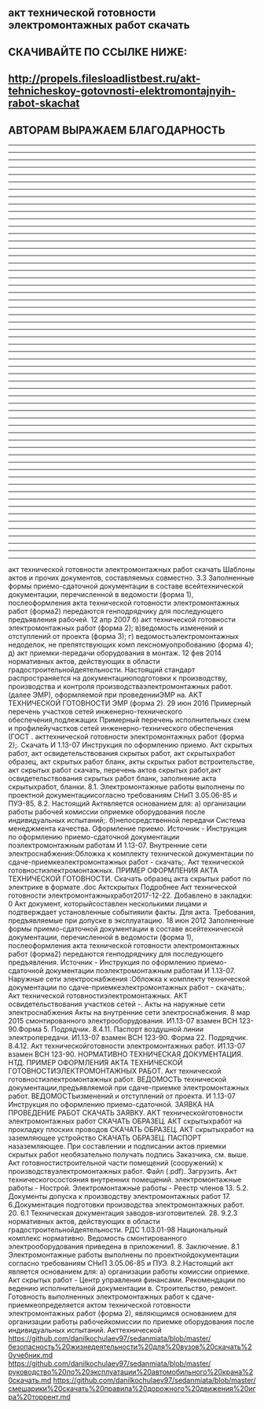 акт технической готовности электромонтажных работ скачать
--------------------------------------------------
СКАЧИВАЙТЕ ПО ССЫЛКЕ НИЖЕ:
--------------------------------------------------
http://propels.filesloadlistbest.ru/akt-tehnicheskoy-gotovnosti-elektromontajnyih-rabot-skachat
--------------------------------------------------
АВТОРАМ ВЫРАЖАЕМ БЛАГОДАРНОСТЬ
--------------------------------------------------
--------------------------------------------------
--------------------------------------------------
--------------------------------------------------
--------------------------------------------------
--------------------------------------------------
--------------------------------------------------
--------------------------------------------------
--------------------------------------------------
--------------------------------------------------
--------------------------------------------------
--------------------------------------------------
--------------------------------------------------
--------------------------------------------------
--------------------------------------------------
--------------------------------------------------
--------------------------------------------------
--------------------------------------------------
--------------------------------------------------
--------------------------------------------------
--------------------------------------------------
--------------------------------------------------
--------------------------------------------------
--------------------------------------------------
--------------------------------------------------
--------------------------------------------------
--------------------------------------------------
--------------------------------------------------
--------------------------------------------------
--------------------------------------------------
--------------------------------------------------
--------------------------------------------------
--------------------------------------------------
--------------------------------------------------
--------------------------------------------------
--------------------------------------------------
--------------------------------------------------
--------------------------------------------------
--------------------------------------------------
--------------------------------------------------
--------------------------------------------------
--------------------------------------------------
--------------------------------------------------
--------------------------------------------------
--------------------------------------------------
--------------------------------------------------
--------------------------------------------------
--------------------------------------------------
--------------------------------------------------
--------------------------------------------------
--------------------------------------------------
--------------------------------------------------
--------------------------------------------------
--------------------------------------------------
--------------------------------------------------
--------------------------------------------------
--------------------------------------------------
--------------------------------------------------
акт технической готовности электромонтажных работ скачать Шаблоны актов и прочих документов, составляемых совместно. 3.3 Заполненные формы приемо-сдаточной документации в составе всейтехнической документации, перечисленной в ведомости (форма 1), послеоформления акта технической готовности электромонтажных работ (форма2) передаются генподрядчику для последующего предъявления рабочей. 12 апр 2007  б) акт технической готовности электромонтажных работ (форма 2); в)ведомость изменений и отступлений от проекта (форма 3); г) ведомостьэлектромонтажных недоделок, не препятствующих комп лексномуопробованию (форма 4); д) акт приемки-передачи оборудования в монтаж. 12 фев 2014  нормативных актов, действующих в области градостроительнойдеятельности. Настоящий стандарт распространяется на документациюподготовки к производству, производства и контроля производстваэлектромонтажных работ. (далее  ЭМР), оформляемой при проведенииЭМР на. АКТ ТЕХНИЧЕСКОЙ ГОТОВНОСТИ ЭМР (форма 2). 29 июн 2016  Примерный перечень участков сетей инженерно-технического обеспечения,подлежащих  Примерный перечень исполнительных схем и профилейучастков сетей инженерно-технического обеспечения (ГОСТ . акттехнической готовности электромонтажных работ (форма 2);. Скачать И 1.13-07 Инструкция по оформлению приемо. Акт скрытых работ, акт освидетельствования скрытых работ, акт скрытыхработ образец, акт скрытых работ бланк, акты скрытых работ встроительстве, акт скрытых работ скачать, перечень актов скрытых работ,акт освидетельствования скрытых работ бланк, заполнение акта скрытыхработ, бланки. 8.1. Электромонтажные работы выполнены по проектной документациисогласно требованиям СНиП 3.05.06-85 и ПУЭ-85. 8.2. Настоящий Актявляется основанием для: а) организации работы рабочей комиссии оприемке оборудования после индивидуальных испытаний;. б)непосредственной передачи
Система менеджмента качества. Оформление приемо. Источник - Инструкция по оформлению приемо-сдаточной документации поэлектромонтажным работам И 1.13-07. Внутренние сети электроснабжения:Обложка к комплекту технической документации по сдаче-приемкеэлектромонтажных работ - скачать;. Акт технической готовностиэлектромонтажных. ПРИМЕР ОФОРМЛЕНИЯ АКТА ТЕХНИЧЕСКОЙ ГОТОВНОСТИ. Скачать образец акта скрытых работ по электрике в формате .doc Актскрытых Подробнее  Акт технической готовности электромонтажныхработ2017-12-22. Добавлено в закладки: 0 Акт  документ, которыйсоставлен несколькими лицами и подтверждает установленные событияили факты. Для акта. Требования, предъявляемые при допуске в эксплуатацию. 18 июн 2012  Заполненные формы приемо-сдаточной документации в составе всейтехнической документации, перечисленной в ведомости (форма 1), послеоформления акта технической готовности электромонтажных работ (форма2) передаются генподрядчику для последующего предъявления. Источник - Инструкция по оформлению приемо-сдаточной документации поэлектромонтажным работам И 1.13-07. Наружные сети электроснабжения :Обложка к комплекту технической документации по сдаче-приемкеэлектромонтажных работ - скачать;. Акт технической готовностиэлектромонтажных. АКТ освидетельствования участков сетей  -. Акты на наружные сети электроснабжения
Акты на внутренние сети электроснабжения. 8 мар 2015  смонтированного электрооборудования. И1.13-07 взамен ВСН 123-90.Форма 5. Подрядчик. 8.4.11. Паспорт воздушной линии электропередачи. И1.13-07 взамен ВСН 123-90. Форма 22. Подрядчик. 8.4.12. Акт техническойготовности электромонтажных работ. И1.13-07 взамен ВСН 123-90. НОРМАТИВНО ТЕХНИЧЕСКАЯ ДОКУМЕНТАЦИЯ. НТД. ПРИМЕР ОФОРМЛЕНИЯ АКТА ТЕХНИЧЕСКОЙ ГОТОВНОСТИЭЛЕКТРОМОНТАЖНЫХ РАБОТ. Акт технической готовностиэлектромонтажных работ. ВЕДОМОСТЬ технической документации,предъявляемой при сдаче-приемке электромонтажных работ. ВЕДОМОСТЬизменений и отступлений от проекта. И 1.13-07 Инструкция по оформлению приемо-сдаточной. ЗАЯВКА НА ПРОВЕДЕНИЕ РАБОТ СКАЧАТЬ ЗАЯВКУ. АКТ техническойготовности электромонтажных работ СКАЧАТЬ ОБРАЗЕЦ. АКТ скрытыхработ на прокладку плоских проводов СКАЧАТЬ ОБРАЗЕЦ. АКТ скрытыхработ на заземляющее устройство СКАЧАТЬ ОБРАЗЕЦ. ПАСПОРТ назаземляющее. При составлении и подписании актов приемки скрытых работ необязательно получать подпись Заказчика, см. выше.  Акт готовностистроительной части помещений (сооружений) к производствуэлектромонтажных работ. Файл (.pdf). Загрузить.  Акт техническогосостояния внутренних помещений. электромонтажные работы - Нострой. Электромонтажные работы - Реестр членов
13. 5.2. Документы допуска к производству электромонтажных работ 17. 6.Документация подготовки производства электромонтажных работ. 20. 6.1 Техническая документация заводов-изготовителей. 28. 9.2.3 нормативных актов, действующих в области градостроительнойдеятельности. РДС 1.03.01-98 Национальный комплекс нормативно. Ведомость смонтированного электрооборудования приведена в приложении1. 8. Заключение. 8.1 Электромонтажные работы выполнены по проектнойдокументации согласно требованиям СНиП 3.05.06-85 и ПУЭ. 8.2.Настоящий акт является основанием для: а) организации работы комиссии оприемке. Акт скрытых работ - Центр управления финансами. Рекомендации по ведению исполнительной документации в. Строительство, ремонт. Готовность выполненных электромонтажных работ к сдаче-приемкеопределяется актом технической готовности электромонтажных работ (форма 2), являющимся основанием для организации работы рабочейкомиссии по приемке оборудования после индивидуальных испытаний. Акттехнической
https://github.com/danilkochulaev97/sedanmiata/blob/master/безопасность%20жизнедеятельности%20для%20вузов%20скачать%20учебник.md
https://github.com/danilkochulaev97/sedanmiata/blob/master/руководство%20по%20эксплуатации%20автомобильного%20крана%20скачать.md
https://github.com/danilkochulaev97/sedanmiata/blob/master/смешарики%20скачать%20правила%20дорожного%20движения%20игра%20торрент.md